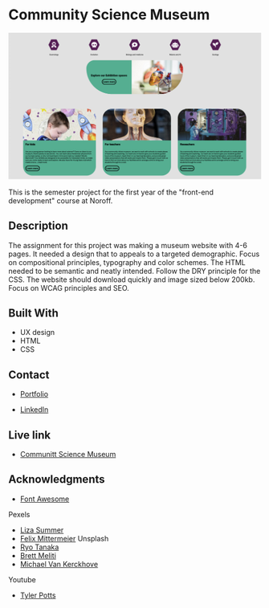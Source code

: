 # Community Science Museum

![image](./images/Skjermbilde%202022-12-09%20kl.%2014.15.07.png)

This is the semester project for the first year of the "front-end development" course at Noroff.

## Description

The assignment for this project was making a museum website with 4-6 pages. It needed a design that to appeals to a targeted demographic. Focus on compositional principles, typography and color schemes.
The HTML needed to be semantic and neatly intended. Follow the DRY principle for the CSS.
The website should download quickly and image sized below 200kb.
Focus on WCAG principles and SEO.

## Built With

- UX design
- HTML
- CSS

## Contact

- [Portfolio](https://elegant-gecko-c4d465.netlify.app/index.html)

- [LinkedIn](https://www.linkedin.com/in/h%C3%A5kon-willand-engebretsen-03148a229/)

## Live link

- [Communitt Science Museum](https://verdant-biscochitos-ed35fd.netlify.app)

## Acknowledgments

- [Font Awesome](https://fontawesome.com/)

Pexels

- [Liza Summer](https://www.pexels.com/nb-no/bilde/selvsikker-yrke-frivillig-melding-6348129/)
- [Felix Mittermeier](https://www.pexels.com/nb-no/bilde/himmelsk-stjernetake-nebula-galaxy-956981/)
  Unsplash
- [Ryo Tanaka](https://unsplash.com/photos/U8xSH9q_wUM)
- [Brett Meliti](https://unsplash.com/photos/RgkYMfFopIA)
- [Michael Van Kerckhove](https://unsplash.com/photos/iN3xWBNHmnw)

Youtube

- [Tyler Potts](https://www.youtube.com/watch?v=kKRpeFk613I)

